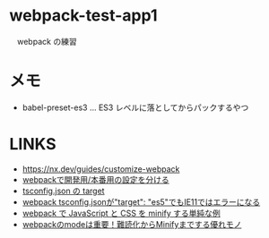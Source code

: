 # webpack-test-app1
　webpack の練習
 
 
# メモ
* babel-preset-es3 ... ES3 レベルに落としてからパックするやつ
 
# LINKS
* https://nx.dev/guides/customize-webpack
* [webpackで開発用/本番用の設定を分ける](https://qiita.com/teinen_qiita/items/4e828ac30221efb624e1)
* [tsconfig.json の target](https://www.typescriptlang.org/tsconfig#target)
* [webpack tsconfig.jsonが"target": "es5"でもIE11ではエラーになる](https://iwb.jp/webpack-tsconfig-json-target-es5-ie11-error/)
* [webpack で JavaScript と CSS を minify する単純な例](https://knooto.info/webpack-simple-minify/)
* [webpackのmodeは重要！難読化からMinifyまでする優れモノ](https://www.konosumi.net/entry/2018/06/23/024057)

